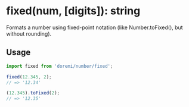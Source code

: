 # fixed(num, [digits]): string

Formats a number using fixed-point notation (like Number.toFixed(), but without rounding).

## Usage

```js
import fixed from 'doremi/number/fixed';

fixed(12.345, 2);
// => '12.34'

(12.345).toFixed(2);
// => '12.35'
```

